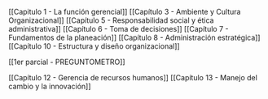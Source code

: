 [[Capitulo 1 - La función gerencial]]
[[Capítulo 3 - Ambiente y Cultura Organizacional]]
[[Capítulo 5 - Responsabilidad social y ética administrativa]]
[[Capítulo 6 - Toma de decisiones]]
[[Capítulo 7 - Fundamentos de la planeación]]
[[Capítulo 8 - Administración estratégica]]
[[Capítulo 10 - Estructura y diseño organizacional]]

[[1er parcial - PREGUNTOMETRO]]

[[Capítulo 12 - Gerencia de recursos humanos]]
[[Capítulo 13 - Manejo del cambio y la innovación]]